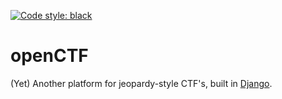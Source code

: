 [![Code style: black](https://img.shields.io/badge/code%20style-black-000000.svg)](https://github.com/psf/black)
# openCTF
(Yet) Another platform for jeopardy-style CTF's, built in [Django](https://github.com/django/django).
